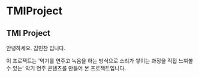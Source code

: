 # TMIProject

## TMI Project

안녕하세요. 김민찬 입니다.

이 프로젝트는 '악기를 연주고 녹음을 하는 방식으로 소리가 쌓이는 과정을 직접 느껴볼 수 있는'
악기 연주 콘텐츠를 만들어 본 프로젝트입니다.
